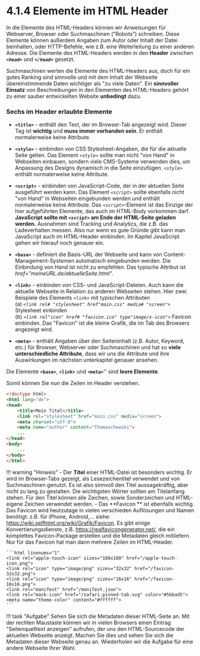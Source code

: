 # 4.1.4 Elemente im HTML Header

In die Elemente des HTML-Headers können wir Anweisungen für Webserver, Browser oder Suchmaschinen (“Robots”) schreiben. Diese Elemente können außerdem Angaben zum Autor oder Inhalt der Datei beinhalten, oder HTTP-Befehle, wie z.B. eine Weiterleitung zu einer anderen Adresse. Die Elemente des HTML-Headers werden in den **Header** zwischen  ***`<head>`*** und ***`</head>`***  gesetzt.

Suchmaschinen werten die Elemente des HTML-Headers aus, doch für ein gutes Ranking sind sinnvolle und mit dem Inhalt der Webseite übereinstimmende Daten wichtiger als "zu viele Daten". Ein **sinnvoller Einsatz** von Beschreibungen in den Elementen des HTML-Headers gehört zu einer sauber entwickelten Website **unbedingt** dazu. 


### Sechs im Header erlaubte Elemente

* **`<title>`** - enthält den Text, der im Browser-Tab angezeigt wird. Dieser Tag ist **wichtig** und **muss immer vorhanden sein**. Er enthält normalerweise keine Attribute.  

* **`<style>`** - einbinden von CSS Stylesheet-Angaben, die für die aktuelle Seite gelten. Das Element *`<style>`* sollte man nicht "von Hand" in Webseiten einbauen, sondern viele CMS-Systeme verwenden dies, um Anpassung des Designs dynamisch in die Seite einzufügen. *`<style>`* enthält normalerweise keine Attribute.

* **`<script>`** - einbinden von JavaScript-Code, der in der aktuellen Seite ausgeführt werden kann. Das Element *`<script>`* sollte ebenfalls nicht "von Hand" in Webseiten eingebunden werden und enthält normalerweise keine Attribute. Das *`<script>`*-Element ist das Einzige der hier aufgeführten Elemente, das auch im HTML-Body vorkommen darf.<br />**JavaScript sollte mit *`<script>`* am Ende der HTML-Seite geladen werden.** Ausnahmen sind Tracking und Analytics, die z.B. das Ladeverhalten messen. Also nur wenn es gute Gründe gibt kann man JavaScript auch im HTML-Header einbinden. Im Kapitel JavaScript gehen wir hierauf noch genauer ein.

* **`<base>`** - definiert die Basis-URL der Webseite und kann von Content-Management-Systemen automatisch eingebunden werden. Die Einbindung von Hand ist nicht zu empfehlen. Das typische Attribut ist *href="meineURL.de/aktuelleSeite.html"*. 

* **`<link>`** - einbinden von CSS- und JavaScript-Dateien. Auch kann die aktuelle Webseite in Relation zu anderen Webseiten stehen. Hier zwei Beispiele des Elements `<link>` mit typischen Attributen <br />
(a) *`<link rel# "stylesheet" href"main.css" media# "screen">`* Stylesheet einbinden<br />
(b) *`<link rel"icon" href# "favicon.ico" type"image/x-icon">`* Favicon einbinden. Das "Favicon" ist die kleine Grafik, die im Tab des Browsers angezeigt wird.

* **`<meta>`** - enthält Angaben über den Seiteninhalt (z.B. Autor, Keyword, etc.) für Browser, Webserver oder Suchmaschinen und hat so **viele unterschiedliche Attribute**, dass wir uns die Attribute und ihre Auswirkungen im nächsten unterkapitel genauer ansehen.

Die Elemente **`<base>`**, **`<link>`** und **`<meta>`**'' sind **leere Elemente**.

Somit können Sie nun die Zeilen im Header verstehen. 
```html linenums="1"
<!doctype html>
<html lang="de">
<head>
    <title>Mein Titel</title>
    <link rel="stylesheet" href="main.css" media="screen">
    <meta charset="utf-8">
    <meta name="author" content="Thomaschewski">
    ...
</head>
<body>
    ...
</body>
</html>
```


!!! warning "Hinweis"
    - Der **Titel** einer HTML-Datei ist besonders wichtig. Er wird im Browser-Tabs gezeigt, als Lesezeichentitel verwendet und von Suchmaschinen genutzt. Es ist also sinnvoll den Titel aussagekräftig, aber nicht zu lang zu gestalten. Die wichtigsten Wörter sollten am Titelanfang stehen. Für den Titel können alle Zeichen, sowie Sonderzeichen und HTML-eigene Zeichen verwendet werden.
    - Das **Favicon ** ist ebenfalls wichtig. Das Favicon wird heutzutage in vielen verschieden Auflösungen und Namen benötigt: z.B. für iPhone, Android,... siehe: https://wiki.selfhtml.org/wiki/Grafik/Favicon. 
    Es gibt einige Konvertierungsdienste, z.B. https://realfavicongenerator.net/, die ein komplettes Favicon-Package erstellen und die Metadaten gleich mitliefern. Nur für das Favicon hat man dann mehrere Zeilen im HTML-Header.

    ```html linenums="1"
    <link rel="apple-touch-icon" sizes="180x180" href="/apple-touch-icon.png">
    <link rel="icon" type="image/png" sizes="32x32" href="/favicon-32x32.png">
    <link rel="icon" type="image/png" sizes="16x16" href="/favicon-16x16.png">
    <link rel="manifest" href="/manifest.json">
    <link rel="mask-icon" href="/safari-pinned-tab.svg" color="#5bbad5">
    <meta name="theme-color" content="#ffffff">
    ```


!!! task  "Aufgabe"
    Sehen Sie sich die Metadaten dieser HTML-Seite an. Mit der rechten Maustaste können wir in vielen Browsers einen Eintrag "Seitenquelltext anzeigen" aufrufen, der uns den HTML-Sourcecode der aktuellen Webseite anzeigt. Machen Sie dies und sehen Sie sich die Metadaten dieser Webseite genau an. Wiederholen wir die Aufgabe für eine andere Webseite Ihrer Wahl.
